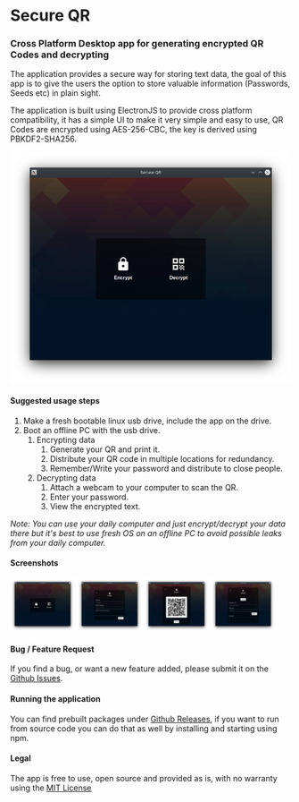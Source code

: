 # Secure QR
### Cross Platform Desktop app for generating encrypted QR Codes and decrypting

 
The application provides a secure way for storing text data, the goal of this app is to give the users the option to store valuable information (Passwords, Seeds etc) in plain sight.

The application is built using ElectronJS to provide cross platform compatibility, it has a simple UI to make it very simple and easy to use, QR Codes are encrypted using AES-256-CBC, the key is derived using PBKDF2-SHA256.

![Dashboard](screenshots/home.png)

#### Suggested usage steps
1. Make a fresh bootable linux usb drive, include the app on the drive.
1. Boot an offline PC with the usb drive.
    1. Encrypting data
        1. Generate your QR and print it.
        1. Distribute your QR code in multiple locations for redundancy.
        1. Remember/Write your password and distribute to close people.
    2. Decrypting data
        1. Attach a webcam to your computer to scan the QR.
        1. Enter your password.
        1. View the encrypted text.

_Note: You can use your daily computer and just encrypt/decrypt your data there but it's best to use fresh OS on an offline PC to avoid possible leaks from your daily computer._

#### Screenshots
<img src="screenshots/home.png" width="23%"></img> <img src="screenshots/encrypt.png" width="23%"></img> <img src="screenshots/generate_qr.png" width="23%"></img> <img src="screenshots/decrypt.png" width="23%"></img> 

#### Bug / Feature Request
If you find a bug, or want a new feature added, please submit it on the [Github Issues](https://github.com/bkmaverick/secureqr/issues).

#### Running the application
You can find prebuilt packages under [Github Releases](https://github.com/bkmaverick/secureqr/releases), if you want to run from source code you can do that as well by installing and starting using npm.

#### Legal
The app is free to use, open source and provided as is, with no warranty using the [MIT License](https://github.com/bkmaverick/secureqr/blob/master/LICENSE)